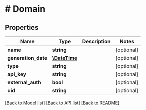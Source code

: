 # # Domain

## Properties

Name | Type | Description | Notes
------------ | ------------- | ------------- | -------------
**name** | **string** |  | [optional]
**generation_date** | [**\DateTime**](\DateTime.md) |  | [optional]
**type** | **string** |  | [optional]
**api_key** | **string** |  | [optional]
**external_auth** | **bool** |  | [optional]
**uid** | **string** |  | [optional]

[[Back to Model list]](../../README.md#models) [[Back to API list]](../../README.md#endpoints) [[Back to README]](../../README.md)
